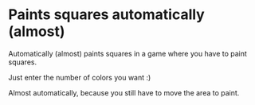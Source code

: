 # Paints squares automatically (almost)

Automatically (almost) paints squares in a game where you have to paint squares.

Just enter the number of colors you want :)

Almost automatically, because you still have to move the area to paint.
